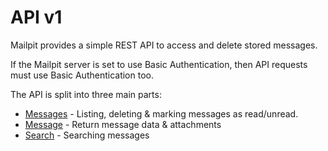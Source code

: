 # API v1

Mailpit provides a simple REST API to access and delete stored messages.

If the Mailpit server is set to use Basic Authentication, then API requests must use Basic Authentication too.

The API is split into three main parts:

- [Messages](Messages.md) - Listing, deleting & marking messages as read/unread.
- [Message](Message.md) - Return message data & attachments
- [Search](Search.md) - Searching messages
